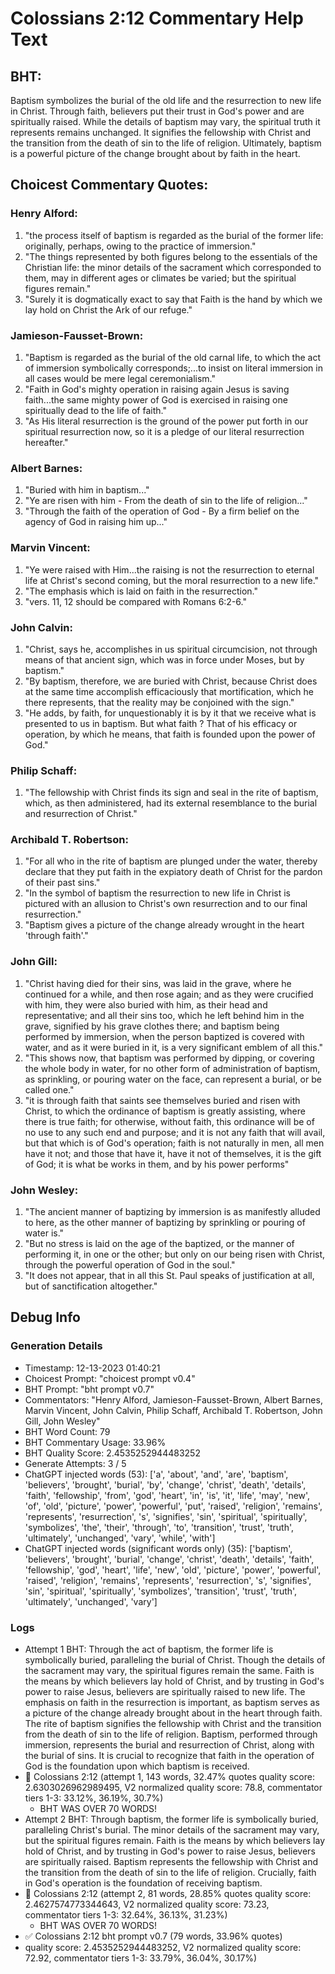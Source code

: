 # Colossians 2:12 Commentary Help Text

## BHT:
Baptism symbolizes the burial of the old life and the resurrection to new life in Christ. Through faith, believers put their trust in God's power and are spiritually raised. While the details of baptism may vary, the spiritual truth it represents remains unchanged. It signifies the fellowship with Christ and the transition from the death of sin to the life of religion. Ultimately, baptism is a powerful picture of the change brought about by faith in the heart.

## Choicest Commentary Quotes:
### Henry Alford:
1. "the process itself of baptism is regarded as the burial of the former life: originally, perhaps, owing to the practice of immersion."
2. "The things represented by both figures belong to the essentials of the Christian life: the minor details of the sacrament which corresponded to them, may in different ages or climates be varied; but the spiritual figures remain."
3. "Surely it is dogmatically exact to say that Faith is the hand by which we lay hold on Christ the Ark of our refuge."

### Jamieson-Fausset-Brown:
1. "Baptism is regarded as the burial of the old carnal life, to which the act of immersion symbolically corresponds;...to insist on literal immersion in all cases would be mere legal ceremonialism." 
2. "Faith in God's mighty operation in raising again Jesus is saving faith...the same mighty power of God is exercised in raising one spiritually dead to the life of faith."
3. "As His literal resurrection is the ground of the power put forth in our spiritual resurrection now, so it is a pledge of our literal resurrection hereafter."

### Albert Barnes:
1. "Buried with him in baptism..."
2. "Ye are risen with him - From the death of sin to the life of religion..."
3. "Through the faith of the operation of God - By a firm belief on the agency of God in raising him up..."

### Marvin Vincent:
1. "Ye were raised with Him...the raising is not the resurrection to eternal life at Christ's second coming, but the moral resurrection to a new life." 
2. "The emphasis which is laid on faith in the resurrection."
3. "vers. 11, 12 should be compared with Romans 6:2-6."

### John Calvin:
1. "Christ, says he, accomplishes in us spiritual circumcision, not through means of that ancient sign, which was in force under Moses, but by baptism."
2. "By baptism, therefore, we are buried with Christ, because Christ does at the same time accomplish efficaciously that mortification, which he there represents, that the reality may be conjoined with the sign."
3. "He adds, by faith, for unquestionably it is by it that we receive what is presented to us in baptism. But what faith ? That of his efficacy or operation, by which he means, that faith is founded upon the power of God."

### Philip Schaff:
1. "The fellowship with Christ finds its sign and seal in the rite of baptism, which, as then administered, had its external resemblance to the burial and resurrection of Christ."

### Archibald T. Robertson:
1. "For all who in the rite of baptism are plunged under the water, thereby declare that they put faith in the expiatory death of Christ for the pardon of their past sins." 
2. "In the symbol of baptism the resurrection to new life in Christ is pictured with an allusion to Christ's own resurrection and to our final resurrection." 
3. "Baptism gives a picture of the change already wrought in the heart 'through faith'."

### John Gill:
1. "Christ having died for their sins, was laid in the grave, where he continued for a while, and then rose again; and as they were crucified with him, they were also buried with him, as their head and representative; and all their sins too, which he left behind him in the grave, signified by his grave clothes there; and baptism being performed by immersion, when the person baptized is covered with water, and as it were buried in it, is a very significant emblem of all this."
2. "This shows now, that baptism was performed by dipping, or covering the whole body in water, for no other form of administration of baptism, as sprinkling, or pouring water on the face, can represent a burial, or be called one."
3. "it is through faith that saints see themselves buried and risen with Christ, to which the ordinance of baptism is greatly assisting, where there is true faith; for otherwise, without faith, this ordinance will be of no use to any such end and purpose; and it is not any faith that will avail, but that which is of God's operation; faith is not naturally in men, all men have it not; and those that have it, have it not of themselves, it is the gift of God; it is what be works in them, and by his power performs"

### John Wesley:
1. "The ancient manner of baptizing by immersion is as manifestly alluded to here, as the other manner of baptizing by sprinkling or pouring of water is." 
2. "But no stress is laid on the age of the baptized, or the manner of performing it, in one or the other; but only on our being risen with Christ, through the powerful operation of God in the soul."
3. "It does not appear, that in all this St. Paul speaks of justification at all, but of sanctification altogether."


## Debug Info
### Generation Details
- Timestamp: 12-13-2023 01:40:21
- Choicest Prompt: "choicest prompt v0.4"
- BHT Prompt: "bht prompt v0.7"
- Commentators: "Henry Alford, Jamieson-Fausset-Brown, Albert Barnes, Marvin Vincent, John Calvin, Philip Schaff, Archibald T. Robertson, John Gill, John Wesley"
- BHT Word Count: 79
- BHT Commentary Usage: 33.96%
- BHT Quality Score: 2.4535252944483252
- Generate Attempts: 3 / 5
- ChatGPT injected words (53):
	['a', 'about', 'and', 'are', 'baptism', 'believers', 'brought', 'burial', 'by', 'change', 'christ', 'death', 'details', 'faith', 'fellowship', 'from', 'god', 'heart', 'in', 'is', 'it', 'life', 'may', 'new', 'of', 'old', 'picture', 'power', 'powerful', 'put', 'raised', 'religion', 'remains', 'represents', 'resurrection', 's', 'signifies', 'sin', 'spiritual', 'spiritually', 'symbolizes', 'the', 'their', 'through', 'to', 'transition', 'trust', 'truth', 'ultimately', 'unchanged', 'vary', 'while', 'with']
- ChatGPT injected words (significant words only) (35):
	['baptism', 'believers', 'brought', 'burial', 'change', 'christ', 'death', 'details', 'faith', 'fellowship', 'god', 'heart', 'life', 'new', 'old', 'picture', 'power', 'powerful', 'raised', 'religion', 'remains', 'represents', 'resurrection', 's', 'signifies', 'sin', 'spiritual', 'spiritually', 'symbolizes', 'transition', 'trust', 'truth', 'ultimately', 'unchanged', 'vary']

### Logs
- Attempt 1 BHT: Through the act of baptism, the former life is symbolically buried, paralleling the burial of Christ. Though the details of the sacrament may vary, the spiritual figures remain the same. Faith is the means by which believers lay hold of Christ, and by trusting in God's power to raise Jesus, believers are spiritually raised to new life. The emphasis on faith in the resurrection is important, as baptism serves as a picture of the change already brought about in the heart through faith. The rite of baptism signifies the fellowship with Christ and the transition from the death of sin to the life of religion. Baptism, performed through immersion, represents the burial and resurrection of Christ, along with the burial of sins. It is crucial to recognize that faith in the operation of God is the foundation upon which baptism is received.
- 🔄 Colossians 2:12 (attempt 1, 143 words, 32.47% quotes quality score: 2.6303026962989495, V2 normalized quality score: 78.8, commentator tiers 1-3: 33.12%, 36.19%, 30.7%) 
	- BHT WAS OVER 70 WORDS!
- Attempt 2 BHT: Through baptism, the former life is symbolically buried, paralleling Christ's burial. The minor details of the sacrament may vary, but the spiritual figures remain. Faith is the means by which believers lay hold of Christ, and by trusting in God's power to raise Jesus, believers are spiritually raised. Baptism represents the fellowship with Christ and the transition from the death of sin to the life of religion. Crucially, faith in God's operation is the foundation of receiving baptism.
- 🔄 Colossians 2:12 (attempt 2, 81 words, 28.85% quotes quality score: 2.4627574773344643, V2 normalized quality score: 73.23, commentator tiers 1-3: 32.64%, 36.13%, 31.23%) 
	- BHT WAS OVER 70 WORDS!
- ✅ Colossians 2:12 bht prompt v0.7 (79 words, 33.96% quotes)
- quality score: 2.4535252944483252, V2 normalized quality score: 72.92, commentator tiers 1-3: 33.79%, 36.04%, 30.17%)